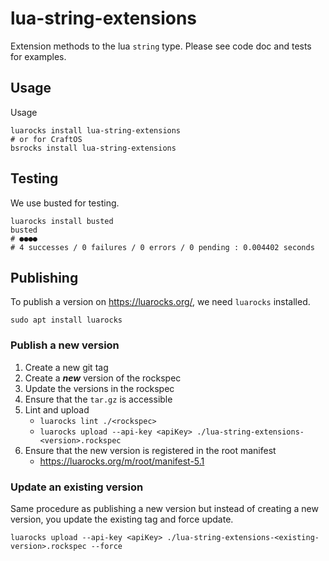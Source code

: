 # lua-string-extensions

Extension methods to the lua `string` type.
Please see code doc and tests for examples.

## Usage

Usage

```pwsh
luarocks install lua-string-extensions
# or for CraftOS
bsrocks install lua-string-extensions
```

## Testing

We use busted for testing.

```pwsh
luarocks install busted
busted
# ●●●●
# 4 successes / 0 failures / 0 errors / 0 pending : 0.004402 seconds
```

## Publishing

To publish a version on <https://luarocks.org/>, we need `luarocks` installed.

```pwsh
sudo apt install luarocks
```

### Publish a new version

1. Create a new git tag
1. Create a ___new___ version of the rockspec
1. Update the versions in the rockspec
1. Ensure that the `tar.gz` is accessible
1. Lint and upload
   * `luarocks lint ./<rockspec>`
   * `luarocks upload --api-key <apiKey> ./lua-string-extensions-<version>.rockspec`
1. Ensure that the new version is registered in the root manifest
   * <https://luarocks.org/m/root/manifest-5.1>

### Update an existing version

Same procedure as publishing a new version but instead of creating a new version, you update the existing tag and force update.

```pwsh
luarocks upload --api-key <apiKey> ./lua-string-extensions-<existing-version>.rockspec --force
```
